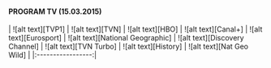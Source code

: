 #### PROGRAM TV (15.03.2015)

| ![alt text][TVP1] | ![alt text][TVN] | ![alt text][HBO] | ![alt text][Canal+] | ![alt text][Eurosport] | ![alt text][National Geographic] | ![alt text][Discovery Channel] | ![alt text][TVN Turbo] | ![alt text][History] | ![alt text][Nat Geo Wild] |
|:-----------------:|
